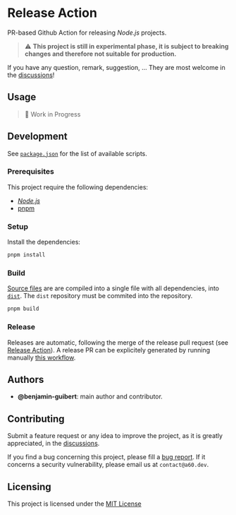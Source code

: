 # Release Action

PR-based Github Action for releasing _Node.js_ projects.

> :warning: **This project is still in experimental phase, it is subject to breaking changes and therefore not suitable for production.**

If you have any question, remark, suggestion, ... They are most welcome in the [discussions](https://github.com/cyberspace7/release-action/discussions)!

## Usage

> :construction: Work in Progress

## Development

See [`package.json`](package.json) for the list of available scripts.

### Prerequisites

This project require the following dependencies:

- [_Node.js_](https://nodejs.org)
- [pnpm](https://pnpm.io)

### Setup

Install the dependencies:

```bash
pnpm install
```

### Build

[Source files](src) are are compiled into a single file with all dependencies, into [`dist`](dist).
The `dist` repository must be commited into the repository.

```bash
pnpm build
```

### Release

Releases are automatic, following the merge of the release pull request (see [Release Action](https://github.com/cyberspace7/release-action#readme)).
A release PR can be explicitely generated by running manually
[this workflow](https://github.com/cyberspace7/release-action/actions/workflows/release.yml).

## Authors

- **@benjamin-guibert**: main author and contributor.

## Contributing

Submit a feature request or any idea to improve the project, as it is greatly appreciated,
in the [discussions](https://github.com/cyberspace7/release-action/discussions/categories/ideas).

If you find a bug concerning this project, please fill a [bug report](https://github.com/cyberspace7/release-action/issues/new?assignees=&labels=bug-report&projects=&template=bug-report.yml).
If it concerns a security vulnerability, please email us at `contact@a60.dev`.

## Licensing

This project is licensed under the [MIT License](LICENSE)
